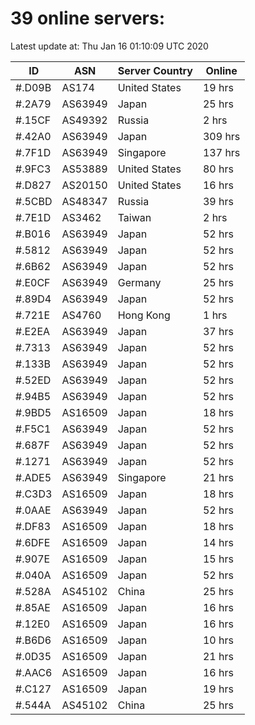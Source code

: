 # 39 online servers:

Latest update at: Thu Jan 16 01:10:09 UTC 2020

| ID | ASN | Server Country | Online |
| -- | --- | -------------- | ------ |
| #.D09B | AS174 | United States | 19 hrs |
| #.2A79 | AS63949 | Japan | 25 hrs |
| #.15CF | AS49392 | Russia | 2 hrs |
| #.42A0 | AS63949 | Japan | 309 hrs |
| #.7F1D | AS63949 | Singapore | 137 hrs |
| #.9FC3 | AS53889 | United States | 80 hrs |
| #.D827 | AS20150 | United States | 16 hrs |
| #.5CBD | AS48347 | Russia | 39 hrs |
| #.7E1D | AS3462 | Taiwan | 2 hrs |
| #.B016 | AS63949 | Japan | 52 hrs |
| #.5812 | AS63949 | Japan | 52 hrs |
| #.6B62 | AS63949 | Japan | 52 hrs |
| #.E0CF | AS63949 | Germany | 25 hrs |
| #.89D4 | AS63949 | Japan | 52 hrs |
| #.721E | AS4760 | Hong Kong | 1 hrs |
| #.E2EA | AS63949 | Japan | 37 hrs |
| #.7313 | AS63949 | Japan | 52 hrs |
| #.133B | AS63949 | Japan | 52 hrs |
| #.52ED | AS63949 | Japan | 52 hrs |
| #.94B5 | AS63949 | Japan | 52 hrs |
| #.9BD5 | AS16509 | Japan | 18 hrs |
| #.F5C1 | AS63949 | Japan | 52 hrs |
| #.687F | AS63949 | Japan | 52 hrs |
| #.1271 | AS63949 | Japan | 52 hrs |
| #.ADE5 | AS63949 | Singapore | 21 hrs |
| #.C3D3 | AS16509 | Japan | 18 hrs |
| #.0AAE | AS63949 | Japan | 52 hrs |
| #.DF83 | AS16509 | Japan | 18 hrs |
| #.6DFE | AS16509 | Japan | 14 hrs |
| #.907E | AS16509 | Japan | 15 hrs |
| #.040A | AS16509 | Japan | 52 hrs |
| #.528A | AS45102 | China | 25 hrs |
| #.85AE | AS16509 | Japan | 16 hrs |
| #.12E0 | AS16509 | Japan | 16 hrs |
| #.B6D6 | AS16509 | Japan | 10 hrs |
| #.0D35 | AS16509 | Japan | 21 hrs |
| #.AAC6 | AS16509 | Japan | 16 hrs |
| #.C127 | AS16509 | Japan | 19 hrs |
| #.544A | AS45102 | China | 25 hrs |

